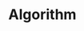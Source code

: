 --- 
layout: archive 
permalink: /algorithm/
title: "Algorithm"
author_profile: true

sidebar:
    nav: "algorithm"

algorithm:
  - title: "Codility"
    children:
      - title: "arrays"
        url: /codility/arrays/
--- 